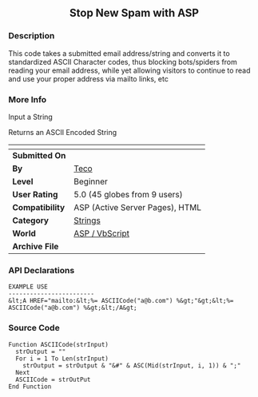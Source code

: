 ﻿<div align="center">

## Stop New Spam with ASP


</div>

### Description

This code takes a submitted email address/string and converts it to standardized ASCII Character codes, thus blocking bots/spiders from reading your email address, while yet allowing visitors to continue to read and use your proper address via mailto links, etc
 
### More Info
 
Input a String

Returns an ASCII Encoded String


<span>             |<span>
---                |---
**Submitted On**   |
**By**             |[Teco](https://github.com/Planet-Source-Code/PSCIndex/blob/master/ByAuthor/teco.md)
**Level**          |Beginner
**User Rating**    |5.0 (45 globes from 9 users)
**Compatibility**  |ASP \(Active Server Pages\), HTML
**Category**       |[Strings](https://github.com/Planet-Source-Code/PSCIndex/blob/master/ByCategory/strings__4-26.md)
**World**          |[ASP / VbScript](https://github.com/Planet-Source-Code/PSCIndex/blob/master/ByWorld/asp-vbscript.md)
**Archive File**   |[](https://github.com/Planet-Source-Code/teco-stop-new-spam-with-asp__4-7677/archive/master.zip)

### API Declarations

```
EXAMPLE USE
------------------------
&lt;A HREF="mailto:&lt;%= ASCIICode("a@b.com") %&gt;"&gt;&lt;%= ASCIICode("a@b.com") %&gt;&lt;/A&gt;
```


### Source Code

```
Function ASCIICode(strInput)
  strOutput = ""
  For i = 1 To Len(strInput)
    strOutput = strOutput & "&#" & ASC(Mid(strInput, i, 1)) & ";"
  Next
  ASCIICode = strOutPut
End Function
```

